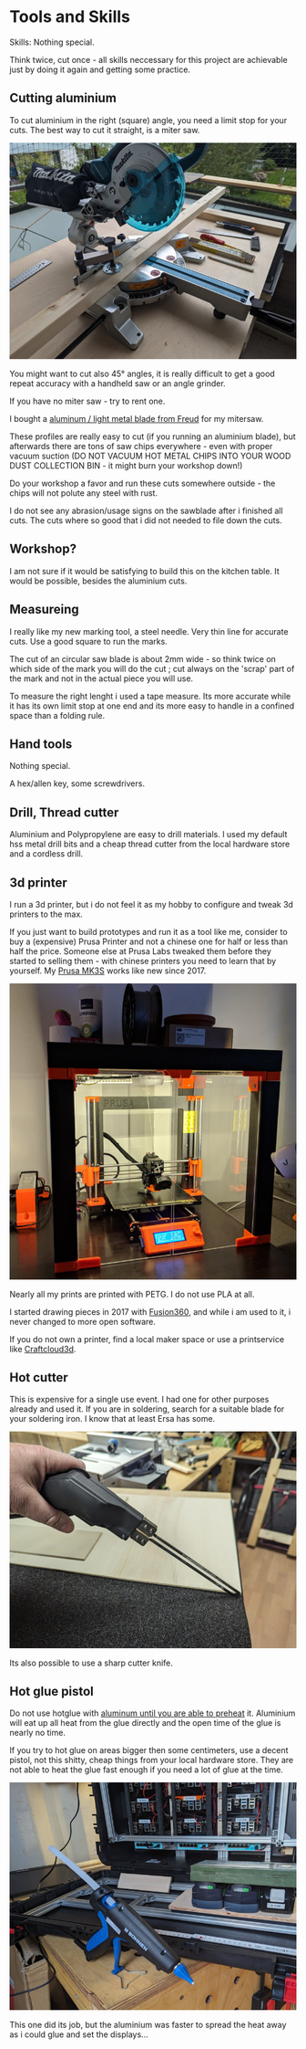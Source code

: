 # Tools and Skills

Skills: Nothing special.  

Think twice, cut once - all skills neccessary for this project are achievable
just by doing it again and getting some practice. 

## Cutting aluminium

To cut aluminium in the right (square) angle, you need a limit stop for your cuts.
The best way to cut it straight, is a miter saw.

![miter saw](pics/mitersaw_sm.jpg)

You might want to cut also 45° angles, it is really difficult to get a good
repeat accuracy with a handheld saw or an angle grinder. 

If you have no miter saw - try to rent one.

I bought a [aluminum / light metal blade from
Freud](https://www.sautershop.de/kreissaegeblatt-hm-190-x-2.5/1.6-x-20-mm-z-56-fr-fr13a001h)
for my mitersaw.

These profiles are really easy to cut (if you running an aluminium blade), but
afterwards there are tons of saw chips everywhere - even with proper vacuum
suction (DO NOT VACUUM HOT METAL CHIPS INTO YOUR WOOD DUST COLLECTION BIN - it
might burn your workshop down!)

Do your workshop a favor and run these cuts somewhere outside - the chips will not
polute any steel with rust.

I do not see any abrasion/usage signs on the sawblade after i finished all cuts.
The cuts where so good that i did not needed to file down the cuts.

## Workshop?

I am not sure if it would be satisfying to build this on the kitchen table. 
It would be possible, besides the aluminium cuts.

## Measureing

I really like my new marking tool, a steel needle. Very thin line for accurate cuts.
Use a good square to run the marks.

The cut of an circular saw blade is about 2mm wide - so think twice on which
side of the mark you will do the cut ; cut always on the 'scrap' part of the
mark and not in the actual piece you will use.

To measure the right lenght i used a tape measure. Its more accurate while it has
its own limit stop at one end and its more easy to handle in a confined space
than a folding rule. 

## Hand tools

Nothing special. 

A hex/allen key, some screwdrivers.

## Drill, Thread cutter

Aluminium and Polypropylene are easy to drill materials. I used my default hss
metal drill bits and a cheap thread cutter from the local hardware store and a
cordless drill.

## 3d printer

I run a 3d printer, but i do not feel it as my hobby to configure and tweak 3d
printers to the max.

If you just want to build prototypes and run it as a tool like me, consider to
buy a (expensive) Prusa Printer and not a chinese one for half or less than half the price.
Someone else at Prusa Labs tweaked them before they started to selling them -
with chinese printers you need to learn that by yourself.  My [Prusa
MK3S](https://www.prusa3d.com/de/kategorie/original-prusa-i3-mk3s/) works like
new since 2017.

![Prusa MK3S](pics/prusaprinter_sm.png)

Nearly all my prints are printed with PETG. I do not use PLA at all.

I started drawing pieces in 2017 with
[Fusion360](https://www.autodesk.de/products/fusion-360/overview), and while i
am used to it, i never changed to more open software. 

If you do not own a printer, find a local maker space or use a printservice like
[Craftcloud3d](https://craftcloud3d.com).

## Hot cutter

This is expensive for a single use event. I had one for other purposes already
and used it.  If you are in soldering, search for a suitable blade for your
soldering iron. I know that at least Ersa has some.

![foam1](pics/foam1_sm.jpg)

Its also possible to use a sharp cutter knife.

## Hot glue pistol

Do not use hotglue with [aluminum until you are able to
preheat](frame-box-connection.md#glue) it.  Aluminium will eat up all heat from
the glue directly and the open time of the glue is nearly no time. 

If you try to hot glue on areas bigger then some centimeters, use a decent
pistol, not this shitty, cheap things from your local hardware store. They are not
able to heat the glue fast enough if you need a lot of glue at the time.

![hotglue pistol](pics/hotglue-pistol_sm.png)

This one did its job, but the aluminium was faster to spread the heat away as i
could glue and set the displays...

